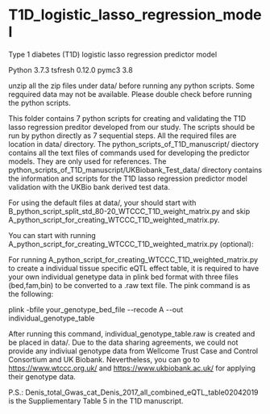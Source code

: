 # T1D_logistic_lasso_regression_model
Type 1 diabetes (T1D) logistic lasso regression predictor model

Python 3.7.3
tsfresh                   0.12.0
pymc3                     3.8

unzip all the zip files under data/ before running any python scripts. 
Some regquired data may not be available. Please double check before running the python scripts.

This folder contains 7 python scripts for creating and validating the T1D lasso regression preditor developed from our study. The scripts should be run by python directly as 7 sequential steps. All the required files are location in data/ directory. The python_scripts_of_T1D_manuscript/ diectory contains all the text files of commands used for developing the predictor models. They are only used for references. The python_scripts_of_T1D_manuscript/UKBiobank_Test_data/ directory contains the information and scripts for the T1D lasso regression predictor model validation with the UKBio bank derived test data. 

For using the default files at data/, your should start with B_python_script_split_std_80-20_WTCCC_T1D_weight_matrix.py and skip A_python_script_for_creating_WTCCC_T1D_weighted_matrix.py.

You can start with running A_python_script_for_creating_WTCCC_T1D_weighted_matrix.py (optional):

For running A_python_script_for_creating_WTCCC_T1D_weighted_matrix.py to create a individual tissue specific eQTL effect table, it is required to have your own individual genetype data in plink bed format with three files (bed,fam,bin) to be converted to a .raw text file. The pink command is as the following:

plink -bfile your_genotype_bed_file --recode A  --out individual_genotype_table

After running this command, individual_genotype_table.raw is created and be placed in data/. Due to the data sharing agreements, we could not provide any indiviual genotype data from Wellcome Trust Case and Control Consortium and UK Biobank. Nevertheless, you can go to https://www.wtccc.org.uk/ and https://www.ukbiobank.ac.uk/ for applying their genotype data. 

P.S.: Denis_total_Gwas_cat_Denis_2017_all_combined_eQTL_table02042019 is the Suppliementary Table 5 in the T1D manuscript.
